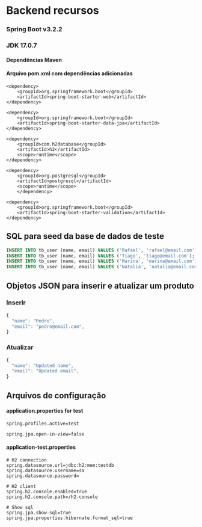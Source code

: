 # Backend recursos

### **Spring Boot v3.2.2**
### **JDK 17.0.7**

#### Dependências Maven
#### Arquivo pom.xml com dependências adicionadas
```
<dependency>
	<groupId>org.springframework.boot</groupId>
	<artifactId>spring-boot-starter-web</artifactId>
</dependency>

<dependency>
	<groupId>org.springframework.boot</groupId>
	<artifactId>spring-boot-starter-data-jpa</artifactId>
</dependency>

<dependency>
	<groupId>com.h2database</groupId>
	<artifactId>h2</artifactId>
	<scope>runtime</scope>
</dependency>

<dependency>
	<groupId>org.postgresql</groupId>
	<artifactId>postgresql</artifactId>
	<scope>runtime</scope>
	</dependency>

<dependency>
	<groupId>org.springframework.boot</groupId>
	<artifactId>spring-boot-starter-validation</artifactId>
</dependency>

```

## SQL para seed da base de dados de teste

```sql
INSERT INTO tb_user (name, email) VALUES ('Rafael', 'rafael@email.com');
INSERT INTO tb_user (name, email) VALUES ('Tiago', 'tiago@email.com');
INSERT INTO tb_user (name, email) VALUES ('Marina', 'marina@email.com');
INSERT INTO tb_user (name, email) VALUES ('Natalia', 'natalia@email.com');
```

## Objetos JSON para inserir e atualizar um produto

### Inserir

```javascript
{
  "name": "Pedro",
  "email": "pedro@email.com",
}
```

### Atualizar

```javascript
{
  "name": "Updated name",
  "email": "Updated email",
}
```

## Arquivos de configuração

#### application.properties for test

```
spring.profiles.active=test

spring.jpa.open-in-view=false
```

#### application-test.properties

```
# H2 connection
spring.datasource.url=jdbc:h2:mem:testdb
spring.datasource.username=sa
spring.datasource.password=

# H2 client
spring.h2.console.enabled=true
spring.h2.console.path=/h2-console

# Show sql
spring.jpa.show-sql=true
spring.jpa.properties.hibernate.format_sql=true
```


